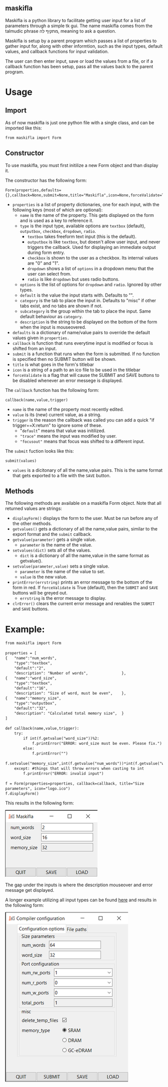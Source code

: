 maskifla 
-

Maskifla is a python library to facilitate getting user input for a list of parameters through a simple tk gui. The name maskifla comes from the talmudic phrase מתקיף לה, meaning to ask a question.

Maskifla is setup by a parent program which passes a list of properties to gather input for, along with other informtion, such as the input types, default values, and callback functions for input validation.

The user can then enter input, save or load the values from a file, or if a callback function has been setup, pass all the values back to the parent program.

# Usage

## Import

As of now maskifla is just one python file with a single class, and can be imported like this:

```
from maskifla import Form
```

## Constructor

To use maskifla, you must first initilize a new Form object and than display it.

The constructor has the following form:

```
Form(properties,defaults={},callback=None,submit=None,title="Maskifla",icon=None,forceValidate=True)
```

- `properties` is a list of property dictionaries, one for each input, with the following keys (most of which are optional):
    - `name` is the name of the property. This gets displayed on the form and is used as a key to reference it. 
    - `type` is the input type, available options are `textbox` (default), `outputbox`, `checkbox`, `dropdown`, `radio`.
        - `textbox` takes freeform text input (this is the default).
        - `outputbox` is like `textbox`, but doesn't allow user input, and never triggers the callback. Used for displaying an immediate output during form entry.
        - `checkbox` is shown to the user as a checkbox. Its internal values are "0" and "1".
        - `dropdown` shows a list of `options` in a dropdown menu that the user can select from.
        - `radio` is like `dropdown` but uses radio buttons.
    - `options` is the list of options for `dropdown` and `radio`. Ignored by other types.
    - `default` is the value the input starts with. Defaults to "".
    - `category` is the tab to place the input in. Defaults to "misc" if other tabs exist, and no tabs are shown if not.
    - `subcategory` is the group within the tab to place the input. Same default behaviour as `category`.
    - `description` is the string to be displayed on the bottom of the form when the input is mouseovered.
- `defaults` is a dictionary of name/value pairs to override the default values given in `properties.`
- `callback` is function that runs everytime input is modified or focus is shifted from an input.
- `submit` is a function that runs when the form is submitted. If no function is specified then no SUBMIT button will be shown.
- `title` is what goes in the form's titlebar
- `icon` is a string of a path to an ico file to be used in the titlebar
- `forceValidate` is a flag that will cause the SUBMIT and SAVE buttons to be disabled whenever an error messege is displayed.

The `callback` function has the following form:

```
callback(name,value,trigger)
```

- `name` is the name of the property most recently edited.
- `value` is its (new) current value, as a string.
- `trigger` is the reason the callback was called you can add a quick "if trigger==X:return" to ignore some of these.
    - "`default`" means that value was initilized.
    - `"trace"` means the input was modified by user. 
    - `"focusout"` means that focus was shifted to a different input.

The `submit` fuction looks like this:

```
submit(values)
```

-  `values` is a dicitonary of all the name,value pairs. This is the same format that gets exported to a file with the `SAVE` button.

## Methods

The following methods are available on a maskifla Form object. Note that all returned values are strings:

- `displayForm()` displays the form to the user. Must be run before any of the other methods.
- `getvalues()` gets a dictionary of all the name,value pairs, similar to the export format and the `submit` callback.
- `getvalue(parameter)` gets a single value.
    - `parameter` is the name of the value.
- `setvalues(dict)` sets all of the values.
    - `dict` is a dictionary of all the name,value in the same format as getvalue().
- `setvalue(parameter,value)` sets a single value.
    - `parameter` is the name of the value to set.
    - `value` is the new value.
- `printError(errstring)` prints an error message to the bottom of the form in red. If `forceValidate` is True (default), then the `SUBMIT` and `SAVE` buttons will be greyed out.
    - `errstring` is the error message to display.
- `clrError()` clears the current error message and renables the `SUBMIT` and `SAVE` buttons.

# Example:


```
from maskifla import Form

properties = [
{	"name":"num_words",								
	"type":"textbox",								
	"default":"2",									
	"description": "Number of words",				},	
{	"name":"word_size",
	"type":"textbox",
	"default":"16",
	"description": "Size of word, must be even",	},
{	"name":"memory_size",
	"type":"outputbox",
	"default":"32",
	"description": "Calculated total memory size",	}
]

def callback(name,value,trigger):
	try:
		if int(f.getvalue("word_size"))%2:
			f.printError("ERROR: word_size must be even. Please fix.")
		else:
			f.printError("")
		f.setvalue("memory_size",int(f.getvalue("num_words"))*int(f.getvalue("word_size")))
	except: #things that will throw errors when casting to int
		f.printError("ERROR: invalid input")

f = Form(properties=properties, callback=callback, title="Size parameters", icon="logo.ico")
f.displayForm()
```

This results in the following form:

![pic1](./docs/pic1.png)

The gap under the inputs is where the description mouseover and error message get displayed. 

A longer example utilizing all input types can be found [here](/example/test.py) and results in the following form:

![pic2](./docs/pic2.png)
